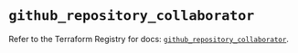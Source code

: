 # `github_repository_collaborator`

Refer to the Terraform Registry for docs: [`github_repository_collaborator`](https://registry.terraform.io/providers/integrations/github/6.6.0/docs/resources/repository_collaborator).
